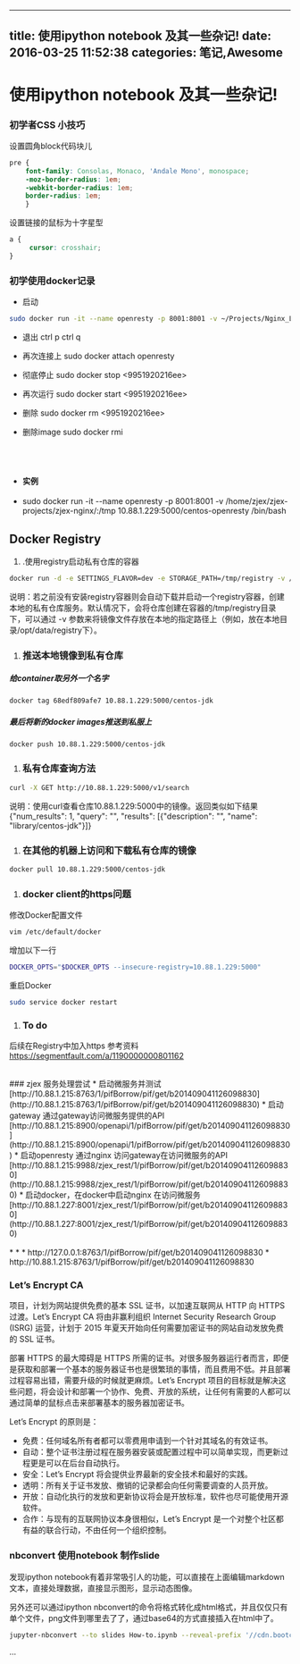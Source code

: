 
---
title:  使用ipython notebook 及其一些杂记!
date:   2016-03-25 11:52:38
categories: 笔记,Awesome 
---

# 使用ipython notebook 及其一些杂记!


### 初学者CSS 小技巧
设置圆角block代码块儿

~~~~ css
pre {   
    font-family: Consolas, Monaco, 'Andale Mono', monospace;
    -moz-border-radius: 1em;
    -webkit-border-radius: 1em;
    border-radius: 1em;
	}
~~~~

设置链接的鼠标为十字星型

~~~~ css
a {
     cursor: crosshair;   
}
~~~~

### 初学使用docker记录

* 启动
~~~~ bash
sudo docker run -it --name openresty -p 8001:8001 -v ~/Projects/Nginx_Lua:/tmp 10.88.1.229:5000/centos-openresty /bin/bash
~~~~

* 退出 ctrl p ctrl q

* 再次连接上
sudo docker attach openresty
* 彻底停止
sudo docker stop <9951920216ee>
* 再次运行
sudo docker start <9951920216ee>
* 删除
sudo docker rm <9951920216ee>
* 删除image
sudo docker rmi <image id>

<br> <br>
* #### 实例
* sudo docker run -it --name openresty -p 8001:8001 -v /home/zjex/zjex-projects/zjex-nginx/:/tmp 10.88.1.229:5000/centos-openresty /bin/bash

## Docker Registry
1. .使用registry启动私有仓库的容器
~~~~ bash
docker run -d -e SETTINGS_FLAVOR=dev -e STORAGE_PATH=/tmp/registry -v /opt/data/registry:/tmp/registry  -p 5000:5000 registry
~~~~
说明：若之前没有安装registry容器则会自动下载并启动一个registry容器，创建本地的私有仓库服务。默认情况下，会将仓库创建在容器的/tmp/registry目录下，可以通过 -v 参数来将镜像文件存放在本地的指定路径上（例如，放在本地目录/opt/data/registry下）。<br>
1. ### 推送本地镜像到私有仓库
##### 给container取另外一个名字
~~~~ bash
docker tag 68edf809afe7 10.88.1.229:5000/centos-jdk
~~~~
##### 最后将新的docker images推送到私服上
~~~~ bash
docker push 10.88.1.229:5000/centos-jdk
~~~~
1. ### 私有仓库查询方法
~~~~ bash
curl -X GET http://10.88.1.229:5000/v1/search
~~~~
说明：使用curl查看仓库10.88.1.229:5000中的镜像。返回类似如下结果
{"num_results": 1, "query": "", "results": [{"description": "", "name": "library/centos-jdk"}]}
1. ### 在其他的机器上访问和下载私有仓库的镜像
~~~~ bash
docker pull 10.88.1.229:5000/centos-jdk
~~~~
1. ### docker client的https问题
修改Docker配置文件
~~~~ bash
vim /etc/default/docker
~~~~
增加以下一行
~~~~ bash
DOCKER_OPTS="$DOCKER_OPTS --insecure-registry=10.88.1.229:5000"
~~~~
重启Docker
~~~~ bash
sudo service docker restart
~~~~
1. ### To do
后续在Registry中加入https
参考资料
https://segmentfault.com/a/1190000000801162

<br>
### zjex 服务处理尝试
* 启动微服务并测试 [http://10.88.1.215:8763/1/pifBorrow/pif/get/b201409041126098830](http://10.88.1.215:8763/1/pifBorrow/pif/get/b201409041126098830)
* 启动gateway 通过gateway访问微服务提供的API [http://10.88.1.215:8900/openapi/1/pifBorrow/pif/get/b201409041126098830](http://10.88.1.215:8900/openapi/1/pifBorrow/pif/get/b201409041126098830)
* 启动openresty 通过nginx 访问gateway在访问微服务的API [http://10.88.1.215:9988/zjex_rest/1/pifBorrow/pif/get/b201409041126098830](http://10.88.1.215:9988/zjex_rest/1/pifBorrow/pif/get/b201409041126098830)
* 启动docker，在docker中启动nginx 在访问微服务[http://10.88.1.227:8001/zjex_rest/1/pifBorrow/pif/get/b201409041126098830](http://10.88.1.227:8001/zjex_rest/1/pifBorrow/pif/get/b201409041126098830)
<br>
<br>
*
*
* http://127.0.0.1:8763/1/pifBorrow/pif/get/b201409041126098830
* http://10.88.1.215:8763/1/pifBorrow/pif/get/b201409041126098830 

### Let’s Encrypt CA 

项目，计划为网站提供免费的基本 SSL 证书，以加速互联网从 HTTP 向 HTTPS 过渡。Let’s Encrypt CA 将由非赢利组织 Internet Security Research Group (ISRG) 运营，计划于 2015 年夏天开始向任何需要加密证书的网站自动发放免费的 SSL 证书。


部署 HTTPS 的最大障碍是 HTTPS 所需的证书。对很多服务器运行者而言，即便是获取和部署一个基本的服务器证书也是很繁琐的事情，而且费用不低。并且部署过程容易出错，需要升级的时候就更麻烦。Let’s Encrypt 项目的目标就是解决这些问题，将会设计和部署一个协作、免费、开放的系统，让任何有需要的人都可以通过简单的鼠标点击来部署基本的服务器加密证书。

Let’s Encrypt 的原则是：

* 免费：任何域名所有者都可以零费用申请到一个针对其域名的有效证书。
* 自动：整个证书注册过程在服务器安装或配置过程中可以简单实现，而更新过程更是可以在后台自动执行。
* 安全：Let’s Encrypt 将会提供业界最新的安全技术和最好的实践。
* 透明：所有关于证书发放、撤销的记录都会向任何需要调查的人员开放。
* 开放：自动化执行的发放和更新协议将会是开放标准，软件也尽可能使用开源软件。
* 合作：与现有的互联网协议本身很相似，Let’s Encrypt 是一个对整个社区都有益的联合行动，不由任何一个组织控制。

### nbconvert 使用notebook 制作slide

发现ipython notebook有着非常吸引人的功能，可以直接在上面编辑markdown文本，直接处理数据，直接显示图形，显示动态图像。

另外还可以通过ipython nbconvert的命令将格式转化成html格式，并且仅仅只有单个文件，png文件到哪里去了了，通过base64的方式直接插入在html中了。

~~~~ bash
jupyter-nbconvert --to slides How-to.ipynb --reveal-prefix '//cdn.bootcss.com/reveal.js/3.2.0' --output slides
~~~~
...


```python

```
